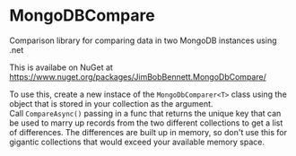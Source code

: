 # MongoDBCompare
Comparison library for comparing data in two MongoDB instances using .net

This is availabe on NuGet at https://www.nuget.org/packages/JimBobBennett.MongoDbCompare/

To use this, create a new instace of the `MongoDbComparer<T>` class using the object that is stored in your collection as the argument.  
Call `CompareAsync()` passing in a func that returns the unique key that can be used to marry up records from the two different collections to get a list of differences.
The differences are built up in memory, so don't use this for gigantic collections that would exceed your available memory space.
